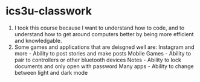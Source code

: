 # ics3u-classwork
1. I took this course because I want to understand how to code, and to understand how to get around computers better by being more efficient and knowledgable.
2. Some games and applications that are deisgned well are:
   Instagram and more - Ability to post stories and make posts
   Mobile Games - Ability to pair to controllers or other bluetooth devices
   Notes - Ability to lock documents and only open with password
   Many apps - Ability to change between light and dark mode
   
